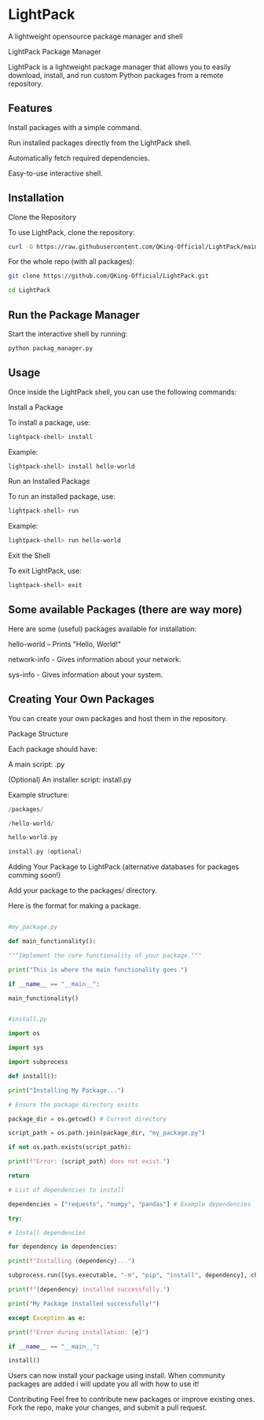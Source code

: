 # LightPack

A lightweight opensource package manager and shell

LightPack Package Manager

LightPack is a lightweight package manager that allows you to easily download, install, and run custom Python packages from a remote repository.

## Features

Install packages with a simple command.

Run installed packages directly from the LightPack shell.

Automatically fetch required dependencies.

Easy-to-use interactive shell.

## Installation

Clone the Repository

To use LightPack, clone the repository:

```bash
curl -O https://raw.githubusercontent.com/QKing-Official/LightPack/main/package\_manager.py
```

For the whole repo (with all packages):
```bash
git clone https://github.com/QKing-Official/LightPack.git
```

```bash
cd LightPack
```

## Run the Package Manager

Start the interactive shell by running:

```bash
python packag_manager.py
```

## Usage

Once inside the LightPack shell, you can use the following commands:

Install a Package

To install a package, use:

```bash
lightpack-shell> install
```

Example:

```bash
lightpack-shell> install hello-world
```

Run an Installed Package

To run an installed package, use:

```bash
lightpack-shell> run
```

Example:

```bash
lightpack-shell> run hello-world
```

Exit the Shell

To exit LightPack, use:

```bash
lightpack-shell> exit
```

## Some available Packages (there are way more)

Here are some (useful) packages available for installation:

hello-world – Prints "Hello, World!"

network-info - Gives information about your network.

sys-info - Gives information about your system.

## Creating Your Own Packages

You can create your own packages and host them in the repository.

Package Structure

Each package should have:

A main script: .py

(Optional) An installer script: install.py

Example structure:

```cpp
/packages/

/hello-world/

hello-world.py

install.py (optional)

```

Adding Your Package to LightPack (alternative databases for packages comming soon!)

Add your package to the packages/ directory.

Here is the format for making a package.

```python

#my_package.py

def main_functionality():

"""Implement the core functionality of your package."""

print("This is where the main functionality goes.")

if __name__ == "__main__":

main_functionality()

```



```python

#install.py

import os

import sys

import subprocess

def install():

print("Installing My Package...")

# Ensure the package directory exists

package_dir = os.getcwd() # Current directory

script_path = os.path.join(package_dir, "my_package.py")

if not os.path.exists(script_path):

print(f"Error: {script_path} does not exist.")

return

# List of dependencies to install

dependencies = ["requests", "numpy", "pandas"] # Example dependencies

try:

# Install dependencies

for dependency in dependencies:

print(f"Installing {dependency}...")

subprocess.run([sys.executable, "-m", "pip", "install", dependency], check=True)

print(f"{dependency} installed successfully.")

print("My Package installed successfully!")

except Exception as e:

print(f"Error during installation: {e}")

if __name__ == "__main__":

install()

```

Users can now install your package using install. When community packages are added i will update you all with how to use it!

Contributing
Feel free to contribute new packages or improve existing ones. Fork the repo, make your changes, and submit a pull request.
